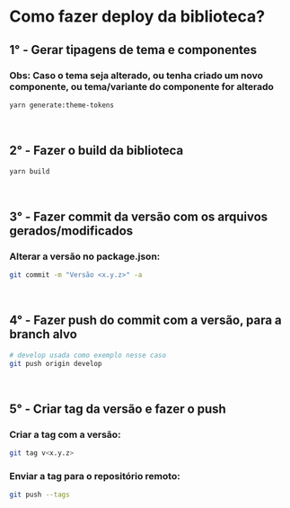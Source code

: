 # Como fazer deploy da biblioteca?

## 1° - Gerar tipagens de tema e componentes
### **Obs:** Caso o tema seja alterado, ou tenha criado um novo componente, ou tema/variante do componente for alterado

```bash
yarn generate:theme-tokens
```

&nbsp;

## 2° - Fazer o build da biblioteca

```bash
yarn build
```

&nbsp;

## 3° - Fazer commit da versão com os arquivos gerados/modificados

### Alterar a versão no package.json:

```bash
git commit -m "Versão <x.y.z>" -a
```

&nbsp;

## 4° - Fazer push do commit com a versão, para a branch alvo

```bash
# develop usada como exemplo nesse caso
git push origin develop
```

&nbsp;

## 5° - Criar tag da versão e fazer o push

### Criar a tag com a versão:
```bash
git tag v<x.y.z>
```

### Enviar a tag para o repositório remoto:
```bash
git push --tags
```

&nbsp;
